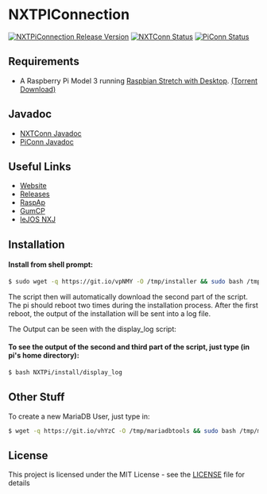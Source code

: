 # NXTPIConnection 
[![NXTPiConnection Release Version](https://img.shields.io/badge/NXTPiConnection_Release-v0.1.6-blue.svg)](https://github.com/MarkusJx/NXTPIConnection/releases) [![NXTConn Status](https://img.shields.io/badge/NXTConn_Status-Testing-orange.svg)](https://github.com/MarkusJx/NXTPIConnection/releases) [![PiConn Status](https://img.shields.io/badge/PiConn_Status-Tests_passed-green.svg)](https://github.com/MarkusJx/NXTPIConnection/releases) 

## Requirements
* A Raspberry Pi Model 3 running [Raspbian Stretch with Desktop](https://downloads.raspberrypi.org/raspbian_latest). [(Torrent Download)](https://downloads.raspberrypi.org/raspbian_latest.torrent)

## Javadoc
* [NXTConn Javadoc](https://markusjx.github.io/NXTPIConnection/NXTConnJavadoc/)
* [PiConn Javadoc](https://markusjx.github.io/NXTPIConnection/PiConnJavadoc/)

## Useful Links
* [Website](https://markusjx.github.io/NXTPIConnection/)
* [Releases](https://github.com/MarkusJx/NXTPIConnection/releases)
* [RaspAp](https://github.com/billz/raspap-webgui)
* [GumCP](https://github.com/gumslone/GumCP)
* [leJOS NXJ](https://sourceforge.net/projects/nxt.lejos.p/files/)

## Installation

#### Install from shell prompt:
```sh
$ sudo wget -q https://git.io/vpNMY -O /tmp/installer && sudo bash /tmp/installer
```

The script then will automatically download the second part of the script.
The pi should reboot two times during the installation process.
After the first reboot, the output of the installation will be sent into a log file.

The Output can be seen with the display_log script:

#### To see the output of the second and third part of the script, just type (in pi's home directory):
```sh
$ bash NXTPi/install/display_log
```

## Other Stuff

To create a new MariaDB User, just type in:
```sh
$ wget -q https://git.io/vhYzC -O /tmp/mariadbtools && sudo bash /tmp/mariadbtools
```

## License

This project is licensed under the MIT License - see the [LICENSE](LICENSE) file for details

